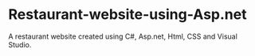 # Restaurant-website-using-Asp.net
A restaurant website created using C#, Asp.net, Html, CSS and Visual Studio.
